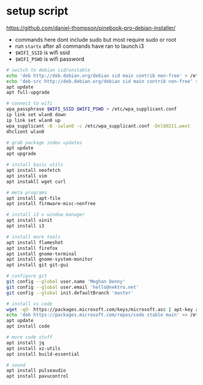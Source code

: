 # setup script

https://github.com/daniel-thompson/pinebook-pro-debian-installer/

- commands here dont include sudo but most require sudo or root
- run `startx` after all commands have ran to launch i3
- `$WIFI_SSID` is wifi ssid
- `$WIFI_PSWD` is wifi password

```sh
# switch to debian sid/unstable
echo 'deb http://deb.debian.org/debian sid main contrib non-free' > /etc/apt/sources.list
echo 'deb-src http://deb.debian.org/debian sid main contrib non-free' >> /etc/apt/sources.list
apt update
apt full-upgrade

# connect to wifi
wpa_passphrase $WIFI_SSID $WIFI_PSWD > /etc/wpa_supplicant.conf
ip link set wlan0 down
ip link set wlan0 up
wpa_supplicant -B -iwlan0 -c /etc/wpa_supplicant.conf -Dnl80211,wext
dhclient wlan0

# grab package index updates
apt update
apt upgrade

# install basic utils
apt install neofetch
apt install vim
apt instakll wget curl

# meta programs
apt install apt-file
apt install firmware-misc-nonfree

# install i3 x window manager
apt install xinit
apt install i3

# install more tools
apt install flameshot
apt install firefox
apt isntall gnome-terminal
apt install gnome-system-monitor
apt install git git-gui

# configure git
git config --global user.name 'Meghan Denny'
git config --global user.email 'hello@nektro.net'
git config --global init.defaultBranch 'master'

# install vs code
wget -qO- https://packages.microsoft.com/keys/microsoft.asc | apt-key add -
echo 'deb https://packages.microsoft.com/repos/code stable main' >> /etc/apt/sources.list
apt update
apt install code

# more code stuff
apt install jq
apt install xz-utils
apt install build-essential

# sound
apt install pulseaudio
apt install pavucontrol
